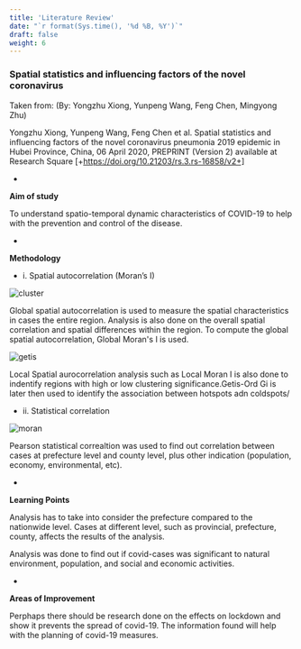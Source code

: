 ```yaml
---
title: 'Literature Review'
date: "`r format(Sys.time(), '%d %B, %Y')`"
draft: false
weight: 6
---
```


### Spatial statistics and influencing factors of the novel coronavirus 

Taken from: 
(By: Yongzhu Xiong, Yunpeng Wang, Feng Chen, Mingyong Zhu)

Yongzhu Xiong, Yunpeng Wang, Feng Chen et al. Spatial statistics and influencing factors of the novel coronavirus pneumonia 2019 epidemic in Hubei Province, China, 06 April 2020, PREPRINT (Version 2) available at Research Square [+https://doi.org/10.21203/rs.3.rs-16858/v2+]

*   
**Aim of study**

To understand spatio-temporal dynamic characteristics of COVID-19 to help with the prevention and control of the disease. 

*   
**Methodology**

* i. Spatial autocorrelation (Moran’s I)

![cluster](litreview_cluster.png)

Global spatial autocorrelation is used to measure the spatial characteristics in cases the entire region. Analysis is also done on the overall spatial correlation and spatial differences within the region. To compute the global spatial autocorrelation, Global Moran's I is used.

![getis](litreview_getis.png)

Local Spatial aurocorrelation analysis such as Local Moran I is also done to indentify regions with high or low clustering significance.Getis-Ord Gi is later then used to identify the association between hotspots adn coldspots/

* ii. Statistical correlation

![moran](litreview_moran_zscore.png)

Pearson statistical correaltion was used to find out correlation between cases at prefecture level and county level, plus other indication (population, economy, environmental, etc).
  
*    
**Learning Points**

Analysis has to take into consider the prefecture compared to the nationwide level. Cases at different level, such as provincial, prefecture, county, affects the results of the analysis.

Analysis was done to find out if covid-cases was significant to natural environment, population, and social and economic activities.

*   
**Areas of Improvement**

Perphaps there should be research done on the effects on lockdown and show it prevents the spread of covid-19. The information found will help with the planning of covid-19 measures.



